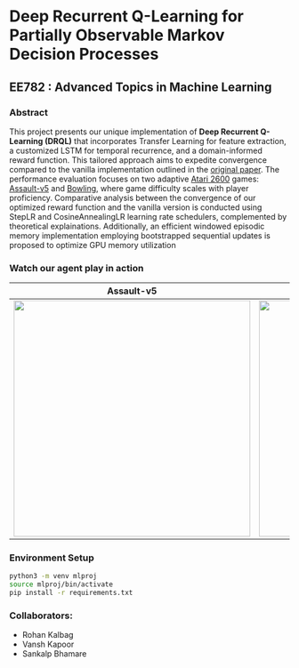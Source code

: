 # Deep Recurrent Q-Learning for Partially Observable Markov Decision Processes

## EE782 : Advanced Topics in Machine Learning 

### Abstract 

This project presents our unique implementation of
**Deep Recurrent Q-Learning (DRQL)** that incorporates Transfer
Learning for feature extraction, a customized LSTM for temporal recurrence, and a domain-informed reward function. This
tailored approach aims to expedite convergence compared to the
vanilla implementation outlined in the [original paper](https://arxiv.org/abs/1507.06527). The performance evaluation focuses on two adaptive [Atari 2600](https://en.wikipedia.org/wiki/Atari_2600) games:
[Assault-v5](https://gymnasium.farama.org/environments/atari/assault/) and [Bowling](https://gymnasium.farama.org/environments/atari/bowling/), where game difficulty scales with player
proficiency. Comparative analysis between the convergence of our
optimized reward function and the vanilla version is conducted
using StepLR and CosineAnnealingLR learning rate schedulers,
complemented by theoretical explainations. Additionally, an efficient windowed episodic memory implementation employing
bootstrapped sequential updates is proposed to optimize GPU
memory utilization


### Watch our agent play in action


Assault-v5           |  Bowling 
:-------------------------:|:-------------------------:
<img src="https://github.com/rohankalbag/deep-recurrent-q-learning/assets/46604893/11845492-2464-419e-b14a-26c98a813fd3" width=425></img> | <img src="https://github.com/rohankalbag/deep-recurrent-q-learning/assets/46604893/4607b58c-9502-4a6b-9e15-5bfe1f9cf93a" width=425></img> 


### Environment Setup 

```bash
python3 -m venv mlproj
source mlproj/bin/activate
pip install -r requirements.txt
```

### Collaborators:

- Rohan Kalbag
- Vansh Kapoor
- Sankalp Bhamare
